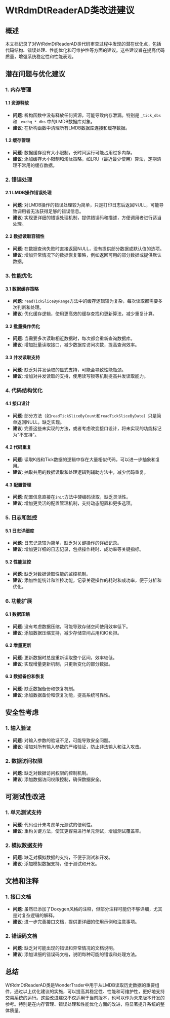 # WtRdmDtReaderAD类改进建议

## 概述
本文档记录了对WtRdmDtReaderAD类代码审查过程中发现的潜在优化点，包括代码结构、错误处理、性能优化和可维护性等方面的建议。这些建议旨在提高代码质量，增强系统稳定性和性能表现。

## 潜在问题与优化建议

### 1. 内存管理

#### 1.1 资源释放
- **问题**: 析构函数中没有释放任何资源，可能导致内存泄漏。特别是 `_tick_dbs` 和 `_exchg_*_dbs` 中的LMDB数据库对象。
- **建议**: 在析构函数中清理所有LMDB数据库连接和缓存数据。

#### 1.2 缓存管理
- **问题**: 数据缓存没有大小限制，长时间运行可能占用过多内存。
- **建议**: 添加缓存大小限制和淘汰策略，如LRU（最近最少使用）算法，定期清理不常用的缓存数据。

### 2. 错误处理

#### 2.1 LMDB操作错误处理
- **问题**: 对LMDB操作的错误处理较为简单，只是打印日志后返回NULL，可能导致调用者无法获得足够的错误信息。
- **建议**: 实现更详细的错误处理机制，提供错误码和描述，方便调用者进行适当处理。

#### 2.2 数据读取容错性
- **问题**: 在数据查询失败时直接返回NULL，没有提供部分数据或默认值的选项。
- **建议**: 增加异常情况下的数据恢复策略，例如返回可用的部分数据或提供默认数据。

### 3. 性能优化

#### 3.1 数据缓存策略
- **问题**: `readTickSliceByRange`方法中的缓存逻辑较为复杂，每次读取都需要多次判断和处理。
- **建议**: 优化缓存逻辑，使用更高效的缓存查找和更新算法，减少重复计算。

#### 3.2 批量操作优化
- **问题**: 当需要多次读取相近数据时，每次都会重新查询数据库。
- **建议**: 增加批量读取接口，减少数据库访问次数，提高查询效率。

#### 3.3 并发读取支持
- **问题**: 缺乏对并发读取的显式支持，可能会导致性能瓶颈。
- **建议**: 增加对并发读取的支持，使用读写锁等机制提高并发读取能力。

### 4. 代码结构优化

#### 4.1 接口设计
- **问题**: 部分方法（如`readTickSliceByCount`和`readTickSliceByDate`）只是简单返回NULL，缺乏实现。
- **建议**: 完善这些未实现的方法，或者考虑改变接口设计，将未实现的功能标记为"不支持"。

#### 4.2 代码重复
- **问题**: 读取K线和Tick数据的逻辑中存在大量相似代码，可以进一步抽象和复用。
- **建议**: 抽取共用的数据读取和处理逻辑到辅助方法中，减少代码重复。

#### 4.3 配置管理
- **问题**: 配置信息直接在`init`方法中硬编码读取，缺乏灵活性。
- **建议**: 增加更灵活的配置管理机制，支持动态配置和更多选项。

### 5. 日志和监控

#### 5.1 日志详细度
- **问题**: 日志记录较为简单，缺乏对关键操作的详细记录。
- **建议**: 增加更详细的日志记录，包括操作耗时、成功率等关键指标。

#### 5.2 性能监控
- **问题**: 缺乏对数据读取性能的监控机制。
- **建议**: 添加性能统计和监控功能，记录关键操作的耗时和成功率，便于分析和优化。

### 6. 功能扩展

#### 6.1 数据压缩
- **问题**: 没有考虑数据压缩，可能导致存储空间使用效率低下。
- **建议**: 添加数据压缩支持，减少存储空间占用和IO负担。

#### 6.2 增量更新
- **问题**: 更新数据时总是重新读取整个区间，效率较低。
- **建议**: 实现增量更新机制，只更新变化的部分数据。

#### 6.3 数据备份和恢复
- **问题**: 缺乏数据备份和恢复机制。
- **建议**: 添加数据备份和恢复功能，提高系统可靠性。

## 安全性考虑

### 1. 输入验证
- **问题**: 对输入参数的验证不足，可能导致安全问题。
- **建议**: 增加对所有输入参数的严格验证，防止非法输入和注入攻击。

### 2. 数据访问权限
- **问题**: 缺乏对数据访问权限的控制机制。
- **建议**: 添加数据访问权限控制，确保数据安全。

## 可测试性改进

### 1. 单元测试支持
- **问题**: 代码设计未考虑单元测试的便利性。
- **建议**: 重构关键方法，使其更容易进行单元测试，增加测试覆盖率。

### 2. 模拟数据支持
- **问题**: 缺乏对模拟数据的支持，不便于测试和开发。
- **建议**: 添加模拟数据支持，便于测试和开发。

## 文档和注释

### 1. 接口文档
- **问题**: 虽然已添加了Doxygen风格的注释，但部分注释可能仍不够详细，尤其是对复杂逻辑的解释。
- **建议**: 进一步完善接口文档，提供更详细的使用示例和注意事项。

### 2. 错误码文档
- **问题**: 缺乏对可能出现的错误和异常情况的文档说明。
- **建议**: 添加详细的错误码文档，说明每种可能的错误和处理方法。

## 总结
WtRdmDtReaderAD类是WonderTrader中用于从LMDB读取历史数据的重要组件，通过以上优化建议的实施，可以提高其稳定性、性能和可维护性，更好地支持交易系统的运行。这些改进建议不仅适用于当前版本，也可以作为未来版本开发的参考。特别是在内存管理、错误处理和性能优化方面的改进，将显著提升系统的整体质量。
